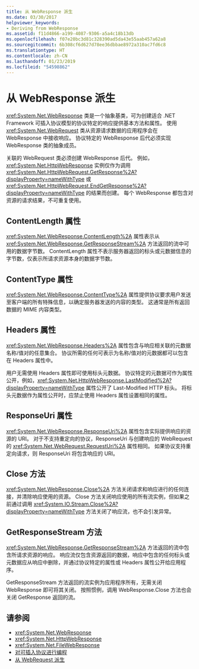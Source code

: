 ```yaml
---
title: 从 WebResponse 派生
ms.date: 03/30/2017
helpviewer_keywords:
- Deriving from WebResponse
ms.assetid: f11d4866-a199-4087-9306-a5a4c18b13db
ms.openlocfilehash: f07e20bc3d81c328390ad5da43e55aab457a62a8
ms.sourcegitcommit: 6b308cf6d627d78ee36dbbae8972a310ac7fd6c8
ms.translationtype: HT
ms.contentlocale: zh-CN
ms.lasthandoff: 01/23/2019
ms.locfileid: "54598862"
---
```

# <a name="deriving-from-webresponse"></a>从 WebResponse 派生
<xref:System.Net.WebResponse> 类是一个抽象基类，可为创建适合 .NET Framework 可插入协议模型的协议特定的响应提供基本方法和属性。 使用 <xref:System.Net.WebRequest> 类从资源请求数据的应用程序会在 WebResponse 中接收响应。 协议特定的 WebResponse 后代必须实现 WebResponse 类的抽象成员。  
  
 关联的 WebRequest 类必须创建 WebResponse 后代。 例如，<xref:System.Net.HttpWebResponse> 实例仅作为调用 <xref:System.Net.HttpWebRequest.GetResponse%2A?displayProperty=nameWithType> 或 <xref:System.Net.HttpWebRequest.EndGetResponse%2A?displayProperty=nameWithType> 的结果而创建。 每个 WebResponse 都包含对资源的请求结果，不可重复使用。  
  
## <a name="contentlength-property"></a>ContentLength 属性  
 <xref:System.Net.WebResponse.ContentLength%2A> 属性表示从 <xref:System.Net.WebResponse.GetResponseStream%2A> 方法返回的流中可用的数据字节数。 ContentLength 属性不表示服务器返回的标头或元数据信息的字节数，仅表示所请求资源本身的数据字节数。  
  
## <a name="contenttype-property"></a>ContentType 属性  
 <xref:System.Net.WebResponse.ContentType%2A> 属性提供协议要求用户发送至客户端的所有特殊信息，以确定服务器发送的内容的类型。 这通常是所有返回数据的 MIME 内容类型。  
  
## <a name="headers-property"></a>Headers 属性  
 <xref:System.Net.WebResponse.Headers%2A> 属性包含与响应相关联的元数据名称/值对的任意集合。 协议所需的任何可表示为名称/值对的元数据都可以包含在 Headers 属性中。  
  
 用户无需使用 Headers 属性即可使用标头元数据。 协议特定的元数据可作为属性公开，例如，<xref:System.Net.HttpWebResponse.LastModified%2A?displayProperty=nameWithType> 属性公开了 Last-Modified HTTP 标头。 将标头元数据作为属性公开时，应禁止使用 Headers 属性设置相同的属性。  
  
## <a name="responseuri-property"></a>ResponseUri 属性  
 <xref:System.Net.WebResponse.ResponseUri%2A> 属性包含实际提供响应的资源的 URI。 对于不支持重定向的协议，ResponseUri 与创建响应的 WebRequest 的 <xref:System.Net.WebRequest.RequestUri%2A> 属性相同。 如果协议支持重定向请求，则 ResponseUri 将包含响应的 URI。  
  
## <a name="close-method"></a>Close 方法  
 <xref:System.Net.WebResponse.Close%2A> 方法关闭请求和响应进行的任何连接，并清除响应使用的资源。 Close 方法关闭响应使用的所有流实例，但如果之前通过调用 <xref:System.IO.Stream.Close%2A?displayProperty=nameWithType> 方法关闭了响应流，也不会引发异常。  
  
## <a name="getresponsestream-method"></a>GetResponseStream 方法  
 <xref:System.Net.WebResponse.GetResponseStream%2A> 方法返回的流中包含所请求资源的响应。 响应流仅包含资源返回的数据，响应中包含的任何标头或元数据应从响应中删除，并通过协议特定的属性或 Headers 属性公开给应用程序。  
  
 GetResponseStream 方法返回的流实例为应用程序所有，无需关闭 WebResponse 即可将其关闭。 按照惯例，调用 WebResponse.Close 方法也会关闭 GetResponse 返回的流。  
  
## <a name="see-also"></a>请参阅
- <xref:System.Net.WebResponse>
- <xref:System.Net.HttpWebResponse>
- <xref:System.Net.FileWebResponse>
- [对可插入协议进行编程](../../../docs/framework/network-programming/programming-pluggable-protocols.md)
- [从 WebRequest 派生](../../../docs/framework/network-programming/deriving-from-webrequest.md)
